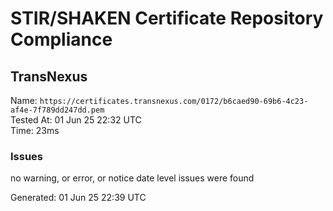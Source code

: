 # STIR/SHAKEN Certificate Repository Compliance

## TransNexus

Name: `https://certificates.transnexus.com/0172/b6caed90-69b6-4c23-af4e-7f789dd247dd.pem`\
Tested At: 01 Jun 25 22:32 UTC\
Time: 23ms

### Issues

no warning, or error, or notice date level issues were found

Generated: 01 Jun 25 22:39 UTC